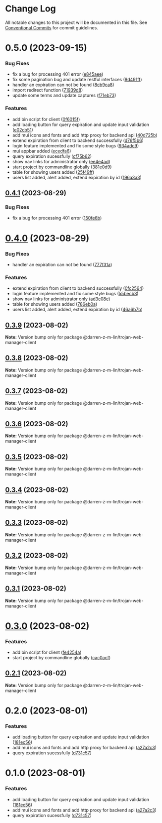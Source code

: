 # Change Log

All notable changes to this project will be documented in this file.
See [Conventional Commits](https://conventionalcommits.org) for commit guidelines.

# 0.5.0 (2023-09-15)


### Bug Fixes

* fix a bug for processing 401 error ([e845aee](https://github.com/iamindian/trojan-web-manager/commit/e845aee7417d2f5c9807d78c1c74dbcdcc447d42))
* fix some pagination bug and update restful interfaces ([8d491ff](https://github.com/iamindian/trojan-web-manager/commit/8d491ffe8216619877ed5ff28b02092e733deba0))
* handler an expiration can not be found ([8cb9ca8](https://github.com/iamindian/trojan-web-manager/commit/8cb9ca8e51460cdb1195efe36996629c318b8f37))
* import redirect function ([71939d8](https://github.com/iamindian/trojan-web-manager/commit/71939d8bc3db7ef769c23b22ddaae00dccaf89ee))
* update some terms and update captures ([f71eb73](https://github.com/iamindian/trojan-web-manager/commit/f71eb73d90cb27377e301ece9788309ca2549a48))


### Features

* add bin script for client ([0f6015f](https://github.com/iamindian/trojan-web-manager/commit/0f6015f81c9ef5e5718296025d7a841842754148))
* add loading button for query expiration and update input validation ([e02cb51](https://github.com/iamindian/trojan-web-manager/commit/e02cb511c4c83a81bb07de50b9c008a2a92e871e))
* add mui icons and fonts and add http proxy for backend api ([40d725b](https://github.com/iamindian/trojan-web-manager/commit/40d725baa10c3c5242403439d2a8bc917e84e13f))
* extend expiration from client to backend successfully ([d76f5b6](https://github.com/iamindian/trojan-web-manager/commit/d76f5b6a8fa8e410a89d46f90c82d24b02aaeee9))
* login feature implemented and fix some style bugs ([934adc9](https://github.com/iamindian/trojan-web-manager/commit/934adc94ecfeee9f67f16a4a5366d8342cc230be))
* mui appbar added ([ecedfa6](https://github.com/iamindian/trojan-web-manager/commit/ecedfa690c7e568cfe1fd96779acd8ef41fbecd8))
* query expiration sucessfully ([cf75b62](https://github.com/iamindian/trojan-web-manager/commit/cf75b62d77cbe4dda366df15cee6523d0a74918d))
* show nav links for administrator only ([ee4e4ad](https://github.com/iamindian/trojan-web-manager/commit/ee4e4add6fb3945116edfc9d572b73c575269a85))
* start project by commandline globally ([381e0d9](https://github.com/iamindian/trojan-web-manager/commit/381e0d95f1ede5db6251d860793e0a584e4df799))
* table for showing users added ([25f49ff](https://github.com/iamindian/trojan-web-manager/commit/25f49ff09d85cc93eec921929b20dd6aa8413faa))
* users list added, alert added, extend expiration by id ([196a3a3](https://github.com/iamindian/trojan-web-manager/commit/196a3a3f7472afac0a0e0e0030bdeac5ed4f6338))





## [0.4.1](https://github.com/iamindian/trojan-web-manager/compare/@darren-z-m-lin/trojan-web-manager-client@0.4.0...@darren-z-m-lin/trojan-web-manager-client@0.4.1) (2023-08-29)


### Bug Fixes

* fix a bug for processing 401 error ([150fe6b](https://github.com/iamindian/trojan-web-manager/commit/150fe6bd3a7778f23e9d1efd794830d5b01a2952))





# [0.4.0](https://github.com/iamindian/trojan-web-manager/compare/@darren-z-m-lin/trojan-web-manager-client@0.3.9...@darren-z-m-lin/trojan-web-manager-client@0.4.0) (2023-08-29)


### Bug Fixes

* handler an expiration can not be found ([777f31a](https://github.com/iamindian/trojan-web-manager/commit/777f31a8d78105f34f44ce97f186ab78750ce86a))


### Features

* extend expiration from client to backend successfully ([0fc2564](https://github.com/iamindian/trojan-web-manager/commit/0fc2564e429e93ce910b8327403f78105ed57a68))
* login feature implemented and fix some style bugs ([55becb3](https://github.com/iamindian/trojan-web-manager/commit/55becb35f8625cec7d611e5564320473bad9c095))
* show nav links for administrator only ([ad3c08e](https://github.com/iamindian/trojan-web-manager/commit/ad3c08e930138fb2d1a20f5e0c03ae83e3601675))
* table for showing users added ([786eb0a](https://github.com/iamindian/trojan-web-manager/commit/786eb0a0d692d8a9f47f190a7d9259fe02314744))
* users list added, alert added, extend expiration by id ([46a6b7b](https://github.com/iamindian/trojan-web-manager/commit/46a6b7b410ad3acef05cfa99ddff487d5ebb04ee))





## [0.3.9](https://github.com/iamindian/trojan-web-manager/compare/@darren-z-m-lin/trojan-web-manager-client@0.3.8...@darren-z-m-lin/trojan-web-manager-client@0.3.9) (2023-08-02)

**Note:** Version bump only for package @darren-z-m-lin/trojan-web-manager-client





## [0.3.8](https://github.com/iamindian/trojan-web-manager/compare/@darren-z-m-lin/trojan-web-manager-client@0.3.7...@darren-z-m-lin/trojan-web-manager-client@0.3.8) (2023-08-02)

**Note:** Version bump only for package @darren-z-m-lin/trojan-web-manager-client





## [0.3.7](https://github.com/iamindian/trojan-web-manager/compare/@darren-z-m-lin/trojan-web-manager-client@0.3.6...@darren-z-m-lin/trojan-web-manager-client@0.3.7) (2023-08-02)

**Note:** Version bump only for package @darren-z-m-lin/trojan-web-manager-client





## [0.3.6](https://github.com/iamindian/trojan-web-manager/compare/@darren-z-m-lin/trojan-web-manager-client@0.3.5...@darren-z-m-lin/trojan-web-manager-client@0.3.6) (2023-08-02)

**Note:** Version bump only for package @darren-z-m-lin/trojan-web-manager-client





## [0.3.5](https://github.com/iamindian/trojan-web-manager/compare/@darren-z-m-lin/trojan-web-manager-client@0.3.4...@darren-z-m-lin/trojan-web-manager-client@0.3.5) (2023-08-02)

**Note:** Version bump only for package @darren-z-m-lin/trojan-web-manager-client





## [0.3.4](https://github.com/iamindian/trojan-web-manager/compare/@darren-z-m-lin/trojan-web-manager-client@0.3.3...@darren-z-m-lin/trojan-web-manager-client@0.3.4) (2023-08-02)

**Note:** Version bump only for package @darren-z-m-lin/trojan-web-manager-client





## [0.3.3](https://github.com/iamindian/trojan-web-manager/compare/@darren-z-m-lin/trojan-web-manager-client@0.3.2...@darren-z-m-lin/trojan-web-manager-client@0.3.3) (2023-08-02)

**Note:** Version bump only for package @darren-z-m-lin/trojan-web-manager-client





## [0.3.2](https://github.com/iamindian/trojan-web-manager/compare/@darren-z-m-lin/trojan-web-manager-client@0.3.1...@darren-z-m-lin/trojan-web-manager-client@0.3.2) (2023-08-02)

**Note:** Version bump only for package @darren-z-m-lin/trojan-web-manager-client





## [0.3.1](https://github.com/iamindian/trojan-web-manager/compare/@darren-z-m-lin/trojan-web-manager-client@0.3.0...@darren-z-m-lin/trojan-web-manager-client@0.3.1) (2023-08-02)

**Note:** Version bump only for package @darren-z-m-lin/trojan-web-manager-client





# [0.3.0](https://github.com/iamindian/trojan-web-manager/compare/@darren-z-m-lin/trojan-web-manager-client@0.2.1...@darren-z-m-lin/trojan-web-manager-client@0.3.0) (2023-08-02)


### Features

* add bin script for client ([fe4254a](https://github.com/iamindian/trojan-web-manager/commit/fe4254ae2509da05b8667ef2ef84869f07f64554))
* start project by commandline globally ([cac0acf](https://github.com/iamindian/trojan-web-manager/commit/cac0acfc898b19312868e240d551fbc4c3f88fff))





## [0.2.1](https://github.com/iamindian/trojan-web-manager/compare/@darren-z-m-lin/trojan-web-manager-client@0.2.0...@darren-z-m-lin/trojan-web-manager-client@0.2.1) (2023-08-02)

**Note:** Version bump only for package @darren-z-m-lin/trojan-web-manager-client





# 0.2.0 (2023-08-01)


### Features

* add loading button for query expiration and update input validation ([181ec56](https://github.com/iamindian/trojan-web-manager/commit/181ec56fb5b7e2a8264a0ddec40df2fb14d7a772))
* add mui icons and fonts and add http proxy for backend api ([a27a2c3](https://github.com/iamindian/trojan-web-manager/commit/a27a2c34d282168345668d2744d9062a8836f65b))
* query expiration sucessfully ([d731c57](https://github.com/iamindian/trojan-web-manager/commit/d731c5762958575370da4be0ffe9996f3e1d595e))





# 0.1.0 (2023-08-01)


### Features

* add loading button for query expiration and update input validation ([181ec56](https://github.com/iamindian/trojan-web-manager/commit/181ec56fb5b7e2a8264a0ddec40df2fb14d7a772))
* add mui icons and fonts and add http proxy for backend api ([a27a2c3](https://github.com/iamindian/trojan-web-manager/commit/a27a2c34d282168345668d2744d9062a8836f65b))
* query expiration sucessfully ([d731c57](https://github.com/iamindian/trojan-web-manager/commit/d731c5762958575370da4be0ffe9996f3e1d595e))
